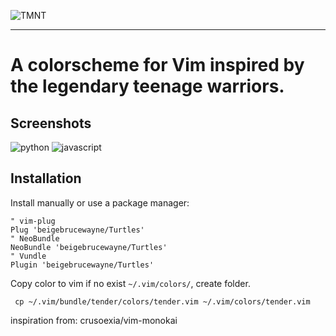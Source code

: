 ![TMNT](http://i.imgur.com/dQ24EoO.png)

***

# A colorscheme for Vim inspired by the legendary teenage warriors.



## Screenshots
![python](http://i.imgur.com/bFCw1hs.png)
![javascript](http://i.imgur.com/xeu5egX.png)


## Installation

Install manually or use a package manager:

```viml
" vim-plug
Plug 'beigebrucewayne/Turtles'
" NeoBundle
NeoBundle 'beigebrucewayne/Turtles'
" Vundle
Plugin 'beigebrucewayne/Turtles'
```

Copy color to vim if no exist `~/.vim/colors/`, create folder.
```
 cp ~/.vim/bundle/tender/colors/tender.vim ~/.vim/colors/tender.vim
```


inspiration from:
crusoexia/vim-monokai

